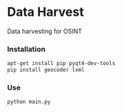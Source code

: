 # Data Harvest

Data harvesting for OSINT

### Installation

```sh
apt-get install pip pyqt4-dev-tools
pip install geocoder lxml
```

### Use

```sh
python main.py
```
